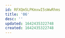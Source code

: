 ```yaml
---
id: RFXQm5LPKmxwI5sWwRhms
title: '06'
desc: ''
updated: 1642435322748
created: 1642435322748
---
```


